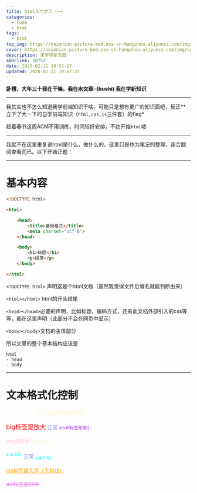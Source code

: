 ```yaml
---
title: html入门学习（一）
categories:
  - Code
  - html
tags:
  - html
top_img: https://noionion-picture-bed.oss-cn-hangzhou.aliyuncs.com/img/pagecode.jpg
cover: https://noionion-picture-bed.oss-cn-hangzhou.aliyuncs.com/img/covercode.jpg
description: 来学学新东西
abbrlink: 10752
date: 2020-02-11 19:57:27
updated: 2020-02-11 19:57:27
---
```

**卧槽，大年三十我在干嘛。~~我在水文章（bushi)~~ 我在学新知识**

--------

我其实也不怎么知道我学前端知识干啥。可能只是想有更广的知识面吧，反正**立下了大一下的自学前端知识（`html,css,js`三件套）的flag*

趁着春节这周ACM不用训练，时间较好安排，不妨开始`html`喽

-------

我就不在这里重复说html是什么，做什么的。这里只是作为笔记的整理，适合翻阅查看而已。以下开始正题：

-------

# 基本内容

```html
<!DOCTYPE html>

<html>

    <head>
        <title>基础格式</title>
        <meta charset="utf-8">
    </head>

    <body>
        <h1>标题</h1>
        <p>段落</p>
    </body>

</html>
```
`<!DOCTYPE html>` 声明这是个html文档（虽然我觉得文件后缀名就能判断出来）

`<html></html>` html的开头结尾

`<head></head>`必要的声明，比如标题，编码方式，还有此文档外部引入的css等等，都在这里声明（此部分不会在网页中显示）

`<body></body>`文档的主体部分

所以文章的整个基本结构应该是

```
html
- head
- body
```

--------

<h1>文本格式化控制</h1>
 <p style="color: #888fff;">
<b style="color: white;">b标签是加粗</b>
<strong style="color: cornsilk;">strong标签也是加粗</strong>
<br/><br/>
<big style="color: red;">big标签是放大</big>
正常
<small style="color: blueviolet;">small标签是缩小</small>
<br/><br/>
<em style="color: pink;">em是斜体</em>
<i style="color: cornsilk;">i也是斜体</i>
<br/><br/>
<sup style="color: cyan;">sup上标</sup>
正常
<sub style="color: cyan;">sub下标</sub>
<br/><br/>
<ins style="color: orange;">ins标签插入字（下划线）</ins>
<br/><br/>
<del style="color: violet;">del标签删除字</del>
<br/><br/>
</p>